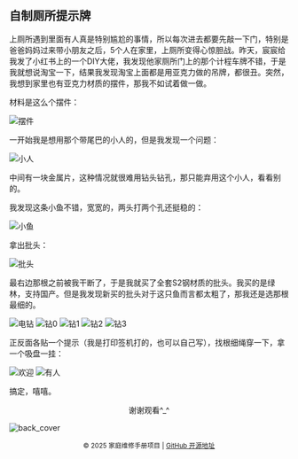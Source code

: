 ## 自制厕所提示牌
上厕所遇到里面有人真是特别尴尬的事情，所以每次进去都要先敲一下门，特别是爸爸妈妈过来带小朋友之后，5个人在家里，上厕所变得心惊胆战。昨天，宸宸给我发了小红书上的一个DIY大佬，我发现他家厕所门上的那个计程车牌不错，于是我就想说淘宝一下，结果我发现淘宝上面都是用亚克力做的吊牌，都很丑。突然，我想到家里也有亚克力材质的摆件，那我不如试着做一做。

材料是这么个摆件：

![摆件](../images/5-生活小技巧/10-自制厕所提示牌/材料.webp)

一开始我是想用那个带尾巴的小人的，但是我发现一个问题：

![小人](../images/5-生活小技巧/10-自制厕所提示牌/小人.webp)

中间有一块金属片，这种情况就很难用钻头钻孔，那只能弃用这个小人，看看别的。

我发现这条小鱼不错，宽宽的，两头打两个孔还挺稳的：

![小鱼](../images/5-生活小技巧/10-自制厕所提示牌/小鱼.webp)

拿出批头：

![批头](../images/5-生活小技巧/10-自制厕所提示牌/批头.webp)

最右边那根之前被我干断了，于是我就买了全套S2钢材质的批头。我买的是绿林，支持国产。但是我发现新买的批头对于这只鱼而言都太粗了，那我还是选那根最细的。

![电钻](../images/5-生活小技巧/10-自制厕所提示牌/电钻.webp)
![钻0](../images/5-生活小技巧/10-自制厕所提示牌/钻0.webp)
![钻1](../images/5-生活小技巧/10-自制厕所提示牌/钻1.webp)
![钻2](../images/5-生活小技巧/10-自制厕所提示牌/钻2.webp)
![钻3](../images/5-生活小技巧/10-自制厕所提示牌/钻3.webp)

正反面各贴一个提示（我是打印签机打的，也可以自己写），找根细绳穿一下，拿一个吸盘一挂：

![欢迎](../images/5-生活小技巧/10-自制厕所提示牌/欢迎.webp)
![有人](../images/5-生活小技巧/10-自制厕所提示牌/有人.webp)

搞定，嘻嘻。
<!-- 以下是添加的封底 -->
<div align="center">
谢谢观看^_^
</div>

![back_cover](../images/covers/back_cover.jpg)
<div align="center">
<small>© 2025 家庭维修手册项目 | <a href="https://github.com/sapchen/home-repair-manual">GitHub 开源地址</a></small>
</div>
